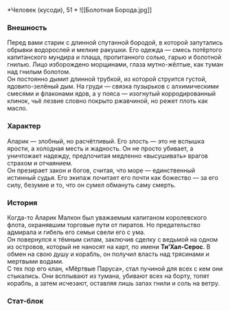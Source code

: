 *Человек (кусоди), 51 *
![[Болотная Борода.jpg]]

### Внешность 
Перед вами старик с длинной спутанной бородой, в которой запутались обрывки водорослей и мелкие ракушки. Его одежда — смесь потёртого капитанского мундира и плаща, пропитанного солью, гарью и болотной гнилью. Лицо изборождено морщинами, глаза мутно-жёлтые, как туман над гнилым болотом.  
Он постоянно дымит длинной трубкой, из которой струится густой, ядовито-зелёный дым. На груди — связка пузырьков с алхимическими смесями и флаконами ядов, а у пояса — изогнутый корродированный клинок, чьё лезвие словно покрыто ржавчиной, но режет плоть как масло.
### Характер
Аларик — злобный, но расчётливый. Его злость — это не вспышка ярости, а холодная месть и жадность. Он не просто убивает, а уничтожает надежду, предпочитая медленно «высушивать» врагов страхом и отчаянием.  
Он презирает закон и богов, считая, что море — единственный истинный судья. Его экипаж почитает его почти как божество — за его силу, безумие и то, что он сумел обмануть саму смерть.
### История
Когда-то Аларик Малкон был уважаемым капитаном королевского флота, охранявшим торговые пути от пиратов. Но предательство адмирала и гибель его семьи свели его с ума.  
Он повернулся к тёмным силам, заключив сделку с ведьмой на одном из островов, который не наносят на карт, по имени **Ти’Хал-Серос**. В обмен на свою душу и корабль, он получил власть над трясинами и мертвыми водами.  
С тех пор его клан, «Мёртвые Паруса», стал пучиной для всех с кем они стыкались. Они всплывают из тумана, убивают всех на борту, топят корабль, а затем исчезают, оставляя лишь запах гнили и соль на ветру.
### Стат-блок
